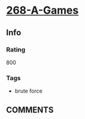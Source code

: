 # [268-A-Games](https://codeforces.com/problemset/problem/268/A)

## Info

### Rating

800

### Tags

- brute force

## __COMMENTS__

> 
